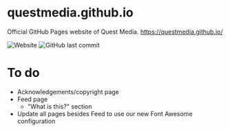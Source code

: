 # questmedia.github.io
Official GitHub Pages website of Quest Media.
https://questmedia.github.io/

![Website](https://img.shields.io/website?down_message=offline&style=flat-square&up_message=online&url=https%3A%2F%2Fquestmedia.github.io) ![GitHub last commit](https://img.shields.io/github/last-commit/questmedia/questmedia.github.io?style=flat-square)
# To do
- Acknowledgements/copyright page
- Feed page
  - "What is this?" section
- Update all pages besides Feed to use our new Font Awesome configuration
